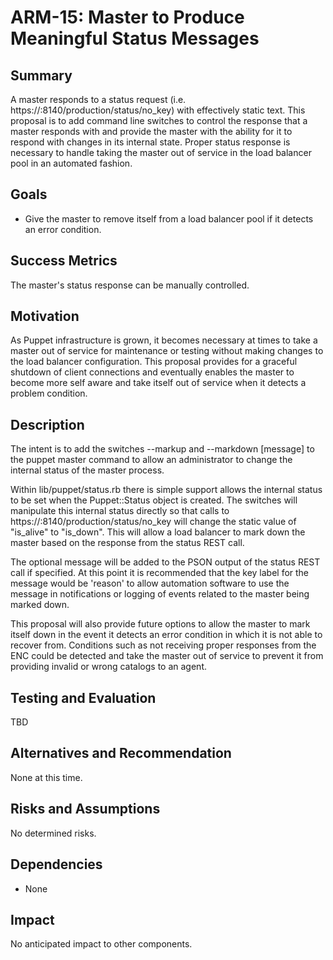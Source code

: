 ARM-15: Master to Produce Meaningful Status Messages
====================================================


Summary
-------

A master responds to a status request (i.e. 
https://<master>:8140/production/status/no_key) with effectively static
text. This proposal is to add command line switches to control the 
response that a master responds with and provide the master with the
ability for it to respond with changes in its internal state. Proper
status response is necessary to handle taking the master out of 
service in the load balancer pool in an automated fashion. 


Goals
-----

   * Give the master to remove itself from a load balancer pool if it detects an error condition.


Success Metrics
---------------

The master's status response can be manually controlled. 

Motivation
----------

As Puppet infrastructure is grown, it becomes necessary at times to take
a master out of service for maintenance or testing without making changes
to the load balancer configuration. This proposal provides for a graceful
shutdown of client connections and eventually enables the master to become
more self aware and take itself out of service when it detects a problem
condition. 


Description
-----------

The intent is to add the switches --markup and --markdown [message] to 
the puppet master command to allow an administrator to change the 
internal status of the master process. 

Within lib/puppet/status.rb there is simple support allows the 
internal status to be set when the Puppet::Status object is created. 
The switches will manipulate this internal status directly so that 
calls to https://<master>:8140/production/status/no_key will change
the static value of "is_alive" to "is_down". This will allow a load
balancer to mark down the master based on the response from the 
status REST call. 

The optional message will be added to the PSON output of the status 
REST call if specified. At this point it is recommended that the 
key label for the message would be 'reason' to allow automation 
software to use the message in notifications or logging of events
related to the master being marked down. 

This proposal will also provide future options to allow the master 
to mark itself down in the event it detects an error condition in 
which it is not able to recover from. Conditions such as not 
receiving proper responses from the ENC could be detected and take
the master out of service to prevent it from providing invalid or
wrong catalogs to an agent. 


Testing and Evaluation
----------------------

TBD

Alternatives and Recommendation
-------------------------------

None at this time.


Risks and Assumptions
---------------------

No determined risks.


Dependencies
------------

   * None
   
   
Impact
------

No anticipated impact to other components.
